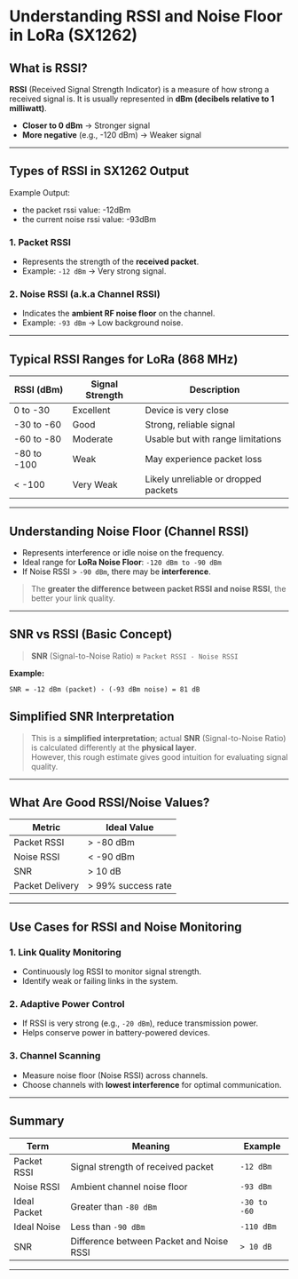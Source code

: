 # Understanding RSSI and Noise Floor in LoRa (SX1262)

## What is RSSI?

**RSSI** (Received Signal Strength Indicator) is a measure of how strong a received signal is. It is usually represented in **dBm (decibels relative to 1 milliwatt)**.

- **Closer to 0 dBm** → Stronger signal
- **More negative** (e.g., -120 dBm) → Weaker signal

---

## Types of RSSI in SX1262 Output

Example Output:

- the packet rssi value: -12dBm  
- the current noise rssi value: -93dBm



### 1. **Packet RSSI**
- Represents the strength of the **received packet**.
- Example: `-12 dBm` → Very strong signal.

### 2. **Noise RSSI** (a.k.a Channel RSSI)
- Indicates the **ambient RF noise floor** on the channel.
- Example: `-93 dBm` → Low background noise.

---

## Typical RSSI Ranges for LoRa (868 MHz)

| RSSI (dBm)    | Signal Strength | Description                          |
|--------------|------------------|--------------------------------------|
| 0 to -30     | Excellent         | Device is very close                 |
| -30 to -60   | Good              | Strong, reliable signal              |
| -60 to -80   | Moderate          | Usable but with range limitations    |
| -80 to -100  | Weak              | May experience packet loss           |
| < -100       | Very Weak         | Likely unreliable or dropped packets |

---

## Understanding Noise Floor (Channel RSSI)

- Represents interference or idle noise on the frequency.
- Ideal range for **LoRa Noise Floor**: `-120 dBm to -90 dBm`
- If Noise RSSI > `-90 dBm`, there may be **interference**.

> The **greater the difference between packet RSSI and noise RSSI**, the better your link quality.

---

## SNR vs RSSI (Basic Concept)

> **SNR** (Signal-to-Noise Ratio) ≈ `Packet RSSI - Noise RSSI`

**Example:**
```text
SNR = -12 dBm (packet) - (-93 dBm noise) = 81 dB
```

## Simplified SNR Interpretation

> This is a **simplified interpretation**; actual **SNR** (Signal-to-Noise Ratio) is calculated differently at the **physical layer**.  
> However, this rough estimate gives good intuition for evaluating signal quality.

---

## What Are Good RSSI/Noise Values?

| **Metric**         | **Ideal Value**        |
|--------------------|------------------------|
| Packet RSSI        | > -80 dBm              |
| Noise RSSI         | < -90 dBm              |
| SNR                | > 10 dB                |
| Packet Delivery    | > 99% success rate     |

---

## Use Cases for RSSI and Noise Monitoring

### 1. Link Quality Monitoring
- Continuously log RSSI to monitor signal strength.
- Identify weak or failing links in the system.

### 2. Adaptive Power Control
- If RSSI is very strong (e.g., `-20 dBm`), reduce transmission power.
- Helps conserve power in battery-powered devices.

### 3. Channel Scanning
- Measure noise floor (Noise RSSI) across channels.
- Choose channels with **lowest interference** for optimal communication.

---

## Summary

| **Term**        | **Meaning**                                 | **Example**     |
|------------------|----------------------------------------------|------------------|
| Packet RSSI      | Signal strength of received packet           | `-12 dBm`        |
| Noise RSSI       | Ambient channel noise floor                  | `-93 dBm`        |
| Ideal Packet     | Greater than `-80 dBm`                       | `-30 to -60`     |
| Ideal Noise      | Less than `-90 dBm`                          | `-110 dBm`       |
| SNR              | Difference between Packet and Noise RSSI     | `> 10 dB`        |

---

